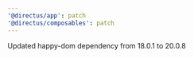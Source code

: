 ```yaml
---
'@directus/app': patch
'@directus/composables': patch
---
```


Updated happy-dom dependency from 18.0.1 to 20.0.8
